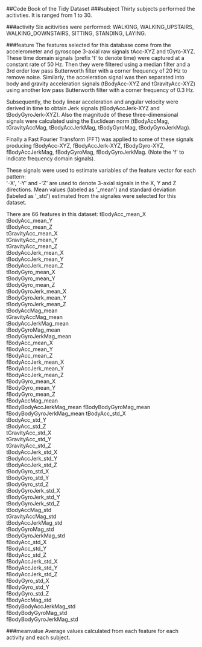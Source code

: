 ##Code Book of the Tidy Dataset
###subject
Thirty subjects performed the acitivties. It is ranged from 1 to 30. 

###activity
Six acitivities were performed: WALKING, WALKING_UPSTAIRS, WALKING_DOWNSTAIRS, SITTING, STANDING, LAYING.

###feature
The features selected for this database come from the accelerometer and gyroscope 3-axial raw signals tAcc-XYZ and tGyro-XYZ. These time domain signals (prefix 't' to denote time) were captured at a constant rate of 50 Hz. Then they were filtered using a median filter and a 3rd order low pass Butterworth filter with a corner frequency of 20 Hz to remove noise. Similarly, the acceleration signal was then separated into body and gravity acceleration signals (tBodyAcc-XYZ and tGravityAcc-XYZ) using another low pass Butterworth filter with a corner frequency of 0.3 Hz. 

Subsequently, the body linear acceleration and angular velocity were derived in time to obtain Jerk signals (tBodyAccJerk-XYZ and tBodyGyroJerk-XYZ). Also the magnitude of these three-dimensional signals were calculated using the Euclidean norm (tBodyAccMag, tGravityAccMag, tBodyAccJerkMag, tBodyGyroMag, tBodyGyroJerkMag). 

Finally a Fast Fourier Transform (FFT) was applied to some of these signals producing fBodyAcc-XYZ, fBodyAccJerk-XYZ, fBodyGyro-XYZ, fBodyAccJerkMag, fBodyGyroMag, fBodyGyroJerkMag. (Note the 'f' to indicate frequency domain signals). 

These signals were used to estimate variables of the feature vector for each pattern:  
'-X', '-Y' and -'Z' are used to denote 3-axial signals in the X, Y and Z directions.
Mean values (labeled as '_mean') and standard deviation (labeled as '_std') estimated from the signales were selected for this dataset. 

There are 66 features in this dataset:
tBodyAcc_mean_X          
tBodyAcc_mean_Y          
tBodyAcc_mean_Z          
tGravityAcc_mean_X       
tGravityAcc_mean_Y       
tGravityAcc_mean_Z       
tBodyAccJerk_mean_X      
tBodyAccJerk_mean_Y      
tBodyAccJerk_mean_Z      
tBodyGyro_mean_X         
tBodyGyro_mean_Y         
tBodyGyro_mean_Z         
tBodyGyroJerk_mean_X     
tBodyGyroJerk_mean_Y     
tBodyGyroJerk_mean_Z     
tBodyAccMag_mean         
tGravityAccMag_mean      
tBodyAccJerkMag_mean     
tBodyGyroMag_mean        
tBodyGyroJerkMag_mean    
fBodyAcc_mean_X          
fBodyAcc_mean_Y          
fBodyAcc_mean_Z          
fBodyAccJerk_mean_X      
fBodyAccJerk_mean_Y      
fBodyAccJerk_mean_Z      
fBodyGyro_mean_X         
fBodyGyro_mean_Y         
fBodyGyro_mean_Z         
fBodyAccMag_mean         
fBodyBodyAccJerkMag_mean 
fBodyBodyGyroMag_mean    
fBodyBodyGyroJerkMag_mean
tBodyAcc_std_X           
tBodyAcc_std_Y           
tBodyAcc_std_Z           
tGravityAcc_std_X        
tGravityAcc_std_Y        
tGravityAcc_std_Z        
tBodyAccJerk_std_X       
tBodyAccJerk_std_Y       
tBodyAccJerk_std_Z       
tBodyGyro_std_X          
tBodyGyro_std_Y          
tBodyGyro_std_Z          
tBodyGyroJerk_std_X      
tBodyGyroJerk_std_Y      
tBodyGyroJerk_std_Z      
tBodyAccMag_std          
tGravityAccMag_std       
tBodyAccJerkMag_std      
tBodyGyroMag_std         
tBodyGyroJerkMag_std     
fBodyAcc_std_X           
fBodyAcc_std_Y           
fBodyAcc_std_Z           
fBodyAccJerk_std_X       
fBodyAccJerk_std_Y       
fBodyAccJerk_std_Z       
fBodyGyro_std_X          
fBodyGyro_std_Y          
fBodyGyro_std_Z          
fBodyAccMag_std          
fBodyBodyAccJerkMag_std  
fBodyBodyGyroMag_std     
fBodyBodyGyroJerkMag_std

###meanvalue
Average values calculated from each feature for each activity and each subject.